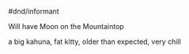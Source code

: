 #dnd/informant

Will have Moon on the Mountaintop

a big kahuna, fat kitty, older than expected, very chill